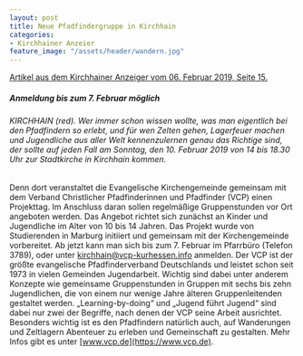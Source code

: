 ```yaml
---
layout: post
title: Neue Pfadfindergruppe in Kirchhain
categories:
- Kirchhainer Anzeier
feature_image: "/assets/header/wandern.jpg"
---
```

[Artikel aus dem Kirchhainer Anzeiger vom 06. Februar 2019, Seite 15.](/assets/references/2019-02-06-kirchhainer-anzeiger.pdf)

##### Anmeldung bis zum 7. Februar möglich

###### KIRCHHAIN (red). Wer immer schon wissen wollte, was man eigentlich bei den Pfadfindern so erlebt, und für wen Zelten gehen, Lagerfeuer machen und Jugendliche aus aller Welt kennenzulernen genau das Richtige sind, der sollte auf jeden Fall am Sonntag, den 10. Februar 2019 von 14 bis 18.30 Uhr zur Stadtkirche in Kirchhain kommen.

Denn dort veranstaltet die Evangelische Kirchengemeinde gemeinsam mit dem Verband Christlicher Pfadfinderinnen und Pfadfinder (VCP) einen Projekttag. Im Anschluss daran sollen regelmäßige Gruppenstunden vor Ort angeboten werden. Das Angebot richtet sich zunächst an Kinder und Jugendliche im Alter von 10 bis 14 Jahren. Das Projekt wurde von Studierenden in Marburg initiiert und gemeinsam mit der Kirchengemeinde vorbereitet.
Ab jetzt kann man sich bis zum 7. Februar im Pfarrbüro (Telefon 3789), oder unter [kirchhain@vcp-kurhessen.info](mailto:kirchhain@vcp-kurhessen.info) anmelden.
Der VCP ist der größte evangelische Pfadfinderverband Deutschlands und leistet schon seit 1973 in vielen Gemeinden Jugendarbeit. Wichtig sind dabei unter anderem Konzepte wie gemeinsame Gruppenstunden in Gruppen mit sechs bis zehn Jugendlichen, die von einem nur wenige Jahre älteren Gruppenleitenden gestaltet werden. „Learning-by-doing“ und „Jugend führt Jugend“ sind dabei nur zwei der Begriffe, nach denen der VCP seine Arbeit ausrichtet. Besonders wichtig ist es den Pfadfindern natürlich auch, auf Wanderungen und Zeltlagern Abenteuer zu erleben und Gemeinschaft zu gestalten. Mehr Infos gibt es unter [www.vcp.de](https://www.vcp.de).

